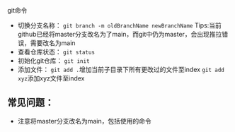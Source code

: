 git命令
- 切换分支名称：
    `git branch -m oldBranchName newBranchName`
    Tips:当前github已经将master分支改名为了main，而git中仍为master，会出现推拉错误，需要改名为main
- 查看仓库状态：
  `git status`
- 初始化git仓库：
  `git init`
- 添加文件：
  `git add .`增加当前子目录下所有更改过的文件至index
  `git add xyz`添加xyz文件至index


## 常见问题：
- 注意将master分支改名为main，包括使用的命令